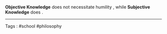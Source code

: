 **Objective Knowledge** does not necessitate humility , while **Subjective Knowledge** does . 
____
Tags : #school #philosophy